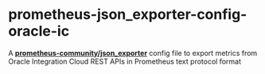 # prometheus-json_exporter-config-oracle-ic
A **[prometheus-community/json_exporter](https://github.com/prometheus-community/json_exporter)** config file to export metrics from Oracle Integration Cloud REST APIs in Prometheus text protocol format 
